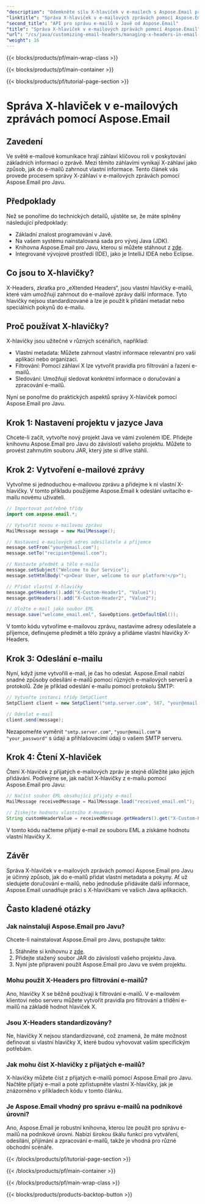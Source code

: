 ```yaml
---
"description": "Odemkněte sílu X-hlaviček v e-mailech s Aspose.Email pro Javu. Naučte se spravovat vlastní metadata a vylepšit zpracování e-mailů."
"linktitle": "Správa X-hlaviček v e-mailových zprávách pomocí Aspose.Email"
"second_title": "API pro správu e-mailů v Javě od Aspose.Email"
"title": "Správa X-hlaviček v e-mailových zprávách pomocí Aspose.Email"
"url": "/cs/java/customizing-email-headers/managing-x-headers-in-email-messages/"
"weight": 16
---
```


{{< blocks/products/pf/main-wrap-class >}}

{{< blocks/products/pf/main-container >}}

{{< blocks/products/pf/tutorial-page-section >}}

# Správa X-hlaviček v e-mailových zprávách pomocí Aspose.Email


## Zavedení

Ve světě e-mailové komunikace hrají záhlaví klíčovou roli v poskytování základních informací o zprávě. Mezi těmito záhlavími vynikají X-záhlaví jako způsob, jak do e-mailů zahrnout vlastní informace. Tento článek vás provede procesem správy X-záhlaví v e-mailových zprávách pomocí Aspose.Email pro Javu.

## Předpoklady

Než se ponoříme do technických detailů, ujistěte se, že máte splněny následující předpoklady:

- Základní znalost programování v Javě.
- Na vašem systému nainstalovaná sada pro vývoj Java (JDK).
- Knihovna Aspose.Email pro Javu, kterou si můžete stáhnout z [zde](https://releases.aspose.com/email/java/).
- Integrované vývojové prostředí (IDE), jako je IntelliJ IDEA nebo Eclipse.

## Co jsou to X-hlavičky?

X-Headers, zkratka pro „eXtended Headers“, jsou vlastní hlavičky e-mailů, které vám umožňují zahrnout do e-mailové zprávy další informace. Tyto hlavičky nejsou standardizované a lze je použít k přidání metadat nebo speciálních pokynů do e-mailu.

## Proč používat X-hlavičky?

X-hlavičky jsou užitečné v různých scénářích, například:

- Vlastní metadata: Můžete zahrnout vlastní informace relevantní pro vaši aplikaci nebo organizaci.
- Filtrování: Pomocí záhlaví X lze vytvořit pravidla pro filtrování a řazení e-mailů.
- Sledování: Umožňují sledovat konkrétní informace o doručování a zpracování e-mailů.

Nyní se ponořme do praktických aspektů správy X-hlaviček pomocí Aspose.Email pro Javu.

## Krok 1: Nastavení projektu v jazyce Java

Chcete-li začít, vytvořte nový projekt Java ve vámi zvoleném IDE. Přidejte knihovnu Aspose.Email pro Javu do závislostí vašeho projektu. Můžete to provést zahrnutím souboru JAR, který jste si dříve stáhli.

## Krok 2: Vytvoření e-mailové zprávy

Vytvořme si jednoduchou e-mailovou zprávu a přidejme k ní vlastní X-hlavičky. V tomto příkladu použijeme Aspose.Email k odeslání uvítacího e-mailu novému uživateli.

```java
// Importovat potřebné třídy
import com.aspose.email.*;

// Vytvořit novou e-mailovou zprávu
MailMessage message = new MailMessage();

// Nastavení e-mailových adres odesílatele a příjemce
message.setFrom("your@email.com");
message.setTo("recipient@email.com");

// Nastavte předmět a tělo e-mailu
message.setSubject("Welcome to Our Service");
message.setHtmlBody("<p>Dear User, welcome to our platform!</p>");

// Přidat vlastní X-hlavičky
message.getHeaders().add("X-Custom-Header1", "Value1");
message.getHeaders().add("X-Custom-Header2", "Value2");

// Uložte e-mail jako soubor EML
message.save("welcome_email.eml", SaveOptions.getDefaultEml());
```

V tomto kódu vytvoříme e-mailovou zprávu, nastavíme adresy odesílatele a příjemce, definujeme předmět a tělo zprávy a přidáme vlastní hlavičky X-Headers.

## Krok 3: Odeslání e-mailu

Nyní, když jsme vytvořili e-mail, je čas ho odeslat. Aspose.Email nabízí snadné způsoby odesílání e-mailů pomocí různých e-mailových serverů a protokolů. Zde je příklad odeslání e-mailu pomocí protokolu SMTP:

```java
// Vytvořte instanci třídy SmtpClient
SmtpClient client = new SmtpClient("smtp.server.com", 587, "your@email.com", "your_password");

// Odeslat e-mail
client.send(message);
```

Nezapomeňte vyměnit `"smtp.server.com"`, `"your@email.com"`a `"your_password"` s údaji a přihlašovacími údaji o vašem SMTP serveru.

## Krok 4: Čtení X-hlaviček

Čtení X-hlaviček z přijatých e-mailových zpráv je stejně důležité jako jejich přidávání. Podívejme se, jak načíst X-hlavičky z e-mailu pomocí Aspose.Email pro Javu:

```java
// Načíst soubor EML obsahující přijatý e-mail
MailMessage receivedMessage = MailMessage.load("received_email.eml");

// Získejte hodnotu vlastního X-Headeru
String customHeaderValue = receivedMessage.getHeaders().get("X-Custom-Header1");
```

V tomto kódu načteme přijatý e-mail ze souboru EML a získáme hodnotu vlastní hlavičky X.

## Závěr

Správa X-hlaviček v e-mailových zprávách pomocí Aspose.Email pro Javu je účinný způsob, jak do e-mailů přidat vlastní metadata a pokyny. Ať už sledujete doručování e-mailů, nebo jednoduše přidáváte další informace, Aspose.Email usnadňuje práci s X-hlavičkami ve vašich Java aplikacích.

## Často kladené otázky

### Jak nainstaluji Aspose.Email pro Javu?

Chcete-li nainstalovat Aspose.Email pro Javu, postupujte takto:
1. Stáhněte si knihovnu z [zde](https://releases.aspose.com/email/java/).
2. Přidejte stažený soubor JAR do závislostí vašeho projektu Java.
3. Nyní jste připraveni použít Aspose.Email pro Javu ve svém projektu.

### Mohu použít X-Headers pro filtrování e-mailů?

Ano, hlavičky X se běžně používají k filtrování e-mailů. V e-mailovém klientovi nebo serveru můžete vytvořit pravidla pro filtrování a třídění e-mailů na základě hodnot hlaviček X.

### Jsou X-Headers standardizovány?

Ne, hlavičky X nejsou standardizované, což znamená, že máte možnost definovat si vlastní hlavičky X, které budou vyhovovat vašim specifickým potřebám.

### Jak mohu číst X-hlavičky z přijatých e-mailů?

X-hlavičky můžete číst z přijatých e-mailů pomocí Aspose.Email pro Javu. Načtěte přijatý e-mail a poté zpřístupněte vlastní X-hlavičky, jak je znázorněno v příkladech kódu v tomto článku.

### Je Aspose.Email vhodný pro správu e-mailů na podnikové úrovni?

Ano, Aspose.Email je robustní knihovna, kterou lze použít pro správu e-mailů na podnikové úrovni. Nabízí širokou škálu funkcí pro vytváření, odesílání, přijímání a zpracování e-mailů, takže je vhodná pro různé obchodní scénáře.

{{< /blocks/products/pf/tutorial-page-section >}}

{{< /blocks/products/pf/main-container >}}

{{< /blocks/products/pf/main-wrap-class >}}

{{< blocks/products/products-backtop-button >}}